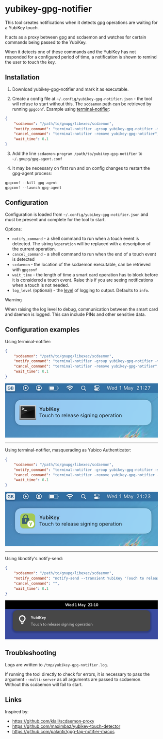 # yubikey-gpg-notifier

This tool creates notifications when it detects gpg operations are waiting for a YubiKey touch.

It acts as a proxy between gpg and scdaemon and watches for certain commands being passed to the YubiKey.

When it detects one of these commands and the YubiKey has not responded for a configured period of time, a notification is shown to remind the user to touch the key.

## Installation

1. Download yubikey-gpg-notifier and mark it as executable.

2. Create a config file at `~/.config/yubikey-gpg-notifier.json` - the tool will refuse to start without this.
The `scdaemon` path can be retrieved by running `gpgconf`.
Example using [terminal-notifier](https://github.com/julienXX/terminal-notifier):
```json
{
    "scdaemon": "/path/to/gnupg/libexec/scdaemon",
    "notify_command": "terminal-notifier -group yubikey-gpg-notifier -title YubiKey -message 'Touch to release %operation operation'",
    "cancel_command": "terminal-notifier -remove yubikey-gpg-notifier",
    "wait_time": 0.1
}
```

3. Add the line `scdaemon-program /path/to/yubikey-gpg-notifier` to `~/.gnupg/gpg-agent.conf`

4. It may be necessary on first run and on config changes to restart the gpg-agent process:
```shell
gpgconf --kill gpg-agent
gpgconf --launch gpg-agent
```

## Configuration

Configuration is loaded from `~/.config/yubikey-gpg-notifier.json` and must be present and complete for the tool to start.

Options:
- `notify_command` - a shell command to run when a touch event is detected. The string `%operation` will be replaced with a description of the current operation.
- `cancel_command` - a shell command to run when the end of a touch event is detected
- `scdaemon` - the location of the scdaemon executable, can be retrieved with `gpgconf`
- `wait_time` - the length of time a smart card operation has to block before it is considered a touch event. Raise this if you are seeing notifications when a touch is not needed.
- `log_level` (optional) - the [level](https://docs.python.org/3/library/logging.html#levels) of logging to output. Defaults to `info`.
> [!WARNING]
> When raising the log level to debug, communication between the smart card and daemon is logged. This can include PINs and other sensitive data.

## Configuration examples

Using terminal-notifier:
```json
{
    "scdaemon": "/path/to/gnupg/libexec/scdaemon",
    "notify_command": "terminal-notifier -group yubikey-gpg-notifier -title YubiKey -message 'Touch to release %operation operation'",
    "cancel_command": "terminal-notifier -remove yubikey-gpg-notifier",
    "wait_time": 0.1
}
```
![Screenshot of a notification using terminal-notifier](screenshots/notification-terminal-notifier.png)

---

Using terminal-notifier, masquerading as Yubico Authenticator:
```json
{
    "scdaemon": "/path/to/gnupg/libexec/scdaemon",
    "notify_command": "terminal-notifier -group yubikey-gpg-notifier -sender com.yubico.yubioath -title YubiKey -message 'Touch to release %operation operation'",
    "cancel_command": "terminal-notifier -remove yubikey-gpg-notifier -sender com.yubico.yubioath",
    "wait_time": 0.1
}
```
![Screenshot of a notification using terminal-notifier masquerading as Yubico Authenticator](screenshots/notification-terminal-notifier-yubico-authenticator.png)

---

Using libnotify's notify-send:
```json
{
    "scdaemon": "/path/to/gnupg/libexec/scdaemon",
    "notify_command": "notify-send --transient YubiKey 'Touch to release %operation operation'",
    "cancel_command": "",
    "wait_time": 0.1
}
```
![Screenshot of a notification using notify-send in GNOME](screenshots/notification-notify-send-gnome.png)

## Troubleshooting

Logs are written to `/tmp/yubikey-gpg-notifier.log`.

If running the tool directly to check for errors, it is necessary to pass the argument `--multi-server` as all arguments are passed to scdaemon. Without this scdaemon will fail to start.

## Links

Inspired by:
- https://github.com/klali/scdaemon-proxy
- https://github.com/maximbaz/yubikey-touch-detector
- https://github.com/palantir/gpg-tap-notifier-macos
